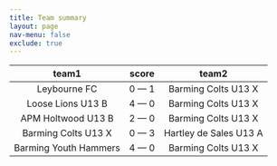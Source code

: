 ```yaml
---
title: Team summary
layout: page
nav-menu: false
exclude: true
---
```




|         team1         |    score    |         team2          |
|:---------------------:|:-----------:|:----------------------:|
|     Leybourne FC      | 0 &mdash; 1 |  Barming Colts U13 X   |
|   Loose Lions U13 B   | 4 &mdash; 0 |  Barming Colts U13 X   |
|  APM Holtwood U13 B   | 2 &mdash; 0 |  Barming Colts U13 X   |
|  Barming Colts U13 X  | 0 &mdash; 3 | Hartley de Sales U13 A |
| Barming Youth Hammers | 4 &mdash; 0 |  Barming Colts U13 X   |

 <br /><br /><br />